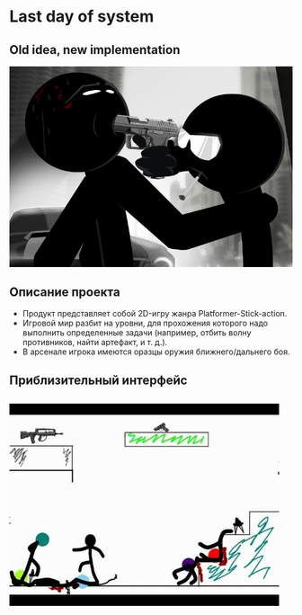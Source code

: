 # Last day of system
## Old idea, new implementation
!["this is a picture"](resources/wallpaper.jpg)
## Описание проекта

- Продукт представляет собой 2D-игру жанра Platformer-Stick-action. 
- Игровой мир разбит на уровни, для прохожения которого надо выполнить определенные задачи (например, отбить волну противников, найти артефакт, и т. д.). 
- В арсенале игрока имеются оразцы оружия ближнего/дальнего боя.

Приблизительный интерфейс
--------------------
!["this is a picture"](resources/hqdefault.jpg)
--------------------


